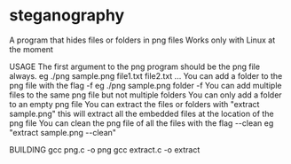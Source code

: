 # steganography
A program that hides files or folders in png files
Works only with Linux at the moment

   USAGE
The first argument to the png program should be the png file always. eg ./png sample.png file1.txt file2.txt ...
You can add a folder to the png file with the flag -f eg ./png sample.png folder -f
You can add multiple files to the same png file but not multiple folders
You can only add a folder to an empty png file
You can extract the files or folders with "extract sample.png" this will extract all the 
   embedded files at the location of the png file
You can clean the png file of all the files with the flag --clean eg "extract sample.png --clean"

  BUILDING
gcc png.c -o png 
gcc extract.c -o extract
